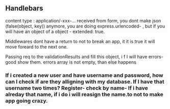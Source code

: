 ## Handlebars

content type : application/-xxx-...
received from form, you dont make json (false(object, key)) anymore, you are doing express.urlencoded- , but if you will have an object of a object - extended: true.

Middlewares dont have a return to not to break an app, it it is true it will move foreard to the next one.

Passing req to the validationResults and fill this object, i f I will have errors- good show them.
errors array is not empty, than else happens

### If i created a new user and have username and password, how can I check if are they alligning with my database. If I have that username two times? Register- check by name- If i have alreday that name, if i do i will reasign the name.to not to make app going crazy.
